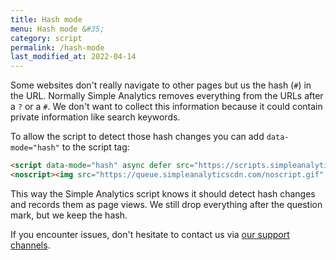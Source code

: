 ```yaml
---
title: Hash mode
menu: Hash mode &#35;
category: script
permalink: /hash-mode
last_modified_at: 2022-04-14
---
```


Some websites don't really navigate to other pages but us the hash (`#`) in the URL. Normally Simple Analytics removes everything from the URLs after a `?` or a `#`. We don't want to collect this information because it could contain private information like search keywords.

To allow the script to detect those hash changes you can add `data-mode="hash"` to the script tag:

<!-- prettier-ignore -->
```html
<script data-mode="hash" async defer src="https://scripts.simpleanalyticscdn.com/latest.js"></script>
<noscript><img src="https://queue.simpleanalyticscdn.com/noscript.gif" alt="" referrerpolicy="no-referrer-when-downgrade" /></noscript>
```

This way the Simple Analytics script knows it should detect hash changes and records them as page views. We still drop everything after the question mark, but we keep the hash.

If you encounter issues, don't hesitate to contact us via [our support channels](https://simpleanalytics.com/contact).
